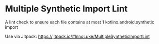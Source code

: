 # Multiple Synthetic Import Lint

A lint check to ensure each file contains at most 1 kotlinx.android.synthetic import

Use via Jitpack:
https://jitpack.io/#InnoLuke/MultipleSyntheticImportLint
